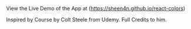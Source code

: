 View the Live Demo of the App at (https://sheen4n.github.io/react-colors)

Inspired by Course by Colt Steele from Udemy. Full Credits to him.
